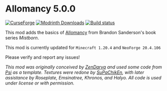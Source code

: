 Allomancy 5.0.0
===============

[![ CurseForge](http://cf.way2muchnoise.eu/256282.svg)](https://minecraft.curseforge.com/projects/allomancy) [![Modrinth Downloads](https://img.shields.io/modrinth/dt/allomancy?color=00AF5C&label=downloads&style=flat-square&logo=modrinth)](https://modrinth.com/mod/allomancy) [![Build status](https://github.com/legobmw99/Allomancy/actions/workflows/gradle.yml/badge.svg)](https://github.com/legobmw99/Allomancy/actions)

This mod adds the basics of [Allomancy](http://coppermind.net/wiki/Allomancy) from Brandon Sanderson's book series *Mistborn*.

This mod is currently updated for `Minecraft 1.20.4` and `NeoForge 20.4.106`

Please verify and report any issues!

*This mod was originally conceived by [ZenDarva](https://github.com/ZenDarva) and used some code from [Psi](https://github.com/Vazkii/Psi) as a template. Textures were redone
by [SuPaChikEn](https://twitter.com/SuPaChIkEn1), with later assistance by Roseplate, Emsinatree, Khronos, and Halyo. All code is used under license or with permission.*
